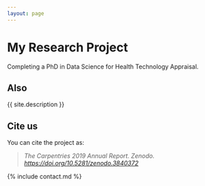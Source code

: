 ```yaml
---
layout: page
---
```



# My Research Project

Completing a PhD in Data Science for Health Technology Appraisal. 

## Also

{{ site.description }}

## Cite us
You can cite the project as:

> *The Carpentries 2019 Annual Report. Zenodo. https://doi.org/10.5281/zenodo.3840372*


{% include contact.md %}

